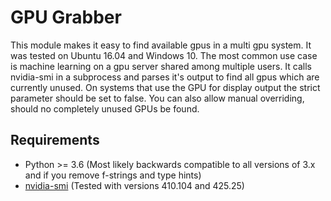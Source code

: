 # GPU Grabber
This module makes it easy to find available gpus in a multi gpu system. It was tested on Ubuntu 16.04 and Windows 10. The most common use case is machine learning on a gpu server shared among multiple users. It calls nvidia-smi in a subprocess and parses it's output to find all gpus which are currently unused. On systems that use the GPU for display output the strict parameter should be set to false. You can also allow manual overriding, should no completely unused GPUs be found.

## Requirements
- Python >= 3.6 (Most likely backwards compatible to all versions of 3.x and if you remove f-strings and type hints)
- [nvidia-smi](https://developer.nvidia.com/nvidia-system-management-interface) (Tested with versions 410.104 and 425.25)





